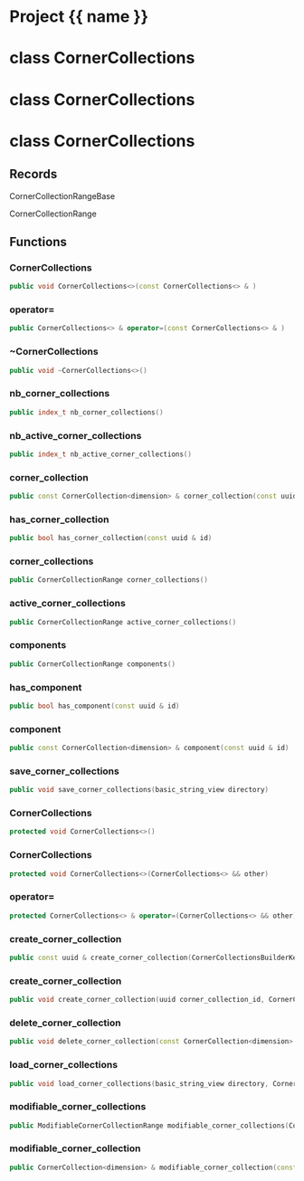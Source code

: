 <script setup>
import {useRoute} from 'vitepress'
const {path} = useRoute()
const tokens = path.split('/')
const words = tokens[2].split('-');
for (let i = 0; i < words.length; i++) {
    words[i] = words[i].charAt(0).toUpperCase() + words[i].slice(1);
    words[i] = words[i].replace('geode', 'Geode')
}
const name = words.join('-');
</script>
# Project {{ name }}

# class CornerCollections


# class CornerCollections


# class CornerCollections


## Records

CornerCollectionRangeBase

CornerCollectionRange



## Functions

### CornerCollections

```cpp
public void CornerCollections<>(const CornerCollections<> & )
```


### operator=

```cpp
public CornerCollections<> & operator=(const CornerCollections<> & )
```


### ~CornerCollections

```cpp
public void ~CornerCollections<>()
```


### nb_corner_collections

```cpp
public index_t nb_corner_collections()
```


### nb_active_corner_collections

```cpp
public index_t nb_active_corner_collections()
```


### corner_collection

```cpp
public const CornerCollection<dimension> & corner_collection(const uuid & id)
```


### has_corner_collection

```cpp
public bool has_corner_collection(const uuid & id)
```


### corner_collections

```cpp
public CornerCollectionRange corner_collections()
```


### active_corner_collections

```cpp
public CornerCollectionRange active_corner_collections()
```


### components

```cpp
public CornerCollectionRange components()
```


### has_component

```cpp
public bool has_component(const uuid & id)
```


### component

```cpp
public const CornerCollection<dimension> & component(const uuid & id)
```


### save_corner_collections

```cpp
public void save_corner_collections(basic_string_view directory)
```


### CornerCollections

```cpp
protected void CornerCollections<>()
```


### CornerCollections

```cpp
protected void CornerCollections<>(CornerCollections<> && other)
```


### operator=

```cpp
protected CornerCollections<> & operator=(CornerCollections<> && other)
```


### create_corner_collection

```cpp
public const uuid & create_corner_collection(CornerCollectionsBuilderKey key)
```


### create_corner_collection

```cpp
public void create_corner_collection(uuid corner_collection_id, CornerCollectionsBuilderKey key)
```


### delete_corner_collection

```cpp
public void delete_corner_collection(const CornerCollection<dimension> & boundary, CornerCollectionsBuilderKey key)
```


### load_corner_collections

```cpp
public void load_corner_collections(basic_string_view directory, CornerCollectionsBuilderKey key)
```


### modifiable_corner_collections

```cpp
public ModifiableCornerCollectionRange modifiable_corner_collections(CornerCollectionsBuilderKey key)
```


### modifiable_corner_collection

```cpp
public CornerCollection<dimension> & modifiable_corner_collection(const uuid & id, CornerCollectionsBuilderKey key)
```




